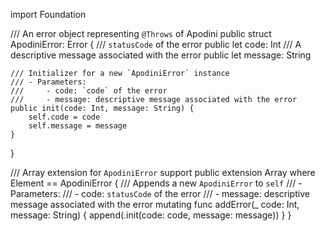 import Foundation

/// An error object representing `@Throws` of Apodini
public struct ApodiniError: Error {
    /// `statusCode` of the error
    public let code: Int
    /// A descriptive message associated with the error
    public let message: String
    
    /// Initializer for a new `ApodiniError` instance
    /// - Parameters:
    ///     - code: `code` of the error
    ///     - message: descriptive message associated with the error
    public init(code: Int, message: String) {
        self.code = code
        self.message = message
    }
}

/// Array extension for `ApodiniError` support
public extension Array where Element == ApodiniError {
    /// Appends a new `ApodiniError` to `self`
    /// - Parameters:
    ///     - code: `statusCode` of the error
    ///     - message: descriptive message associated with the error
    mutating func addError(_ code: Int, message: String) {
        append(.init(code: code, message: message))
    }
}

